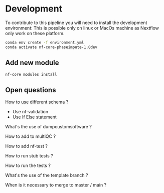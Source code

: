 # Development

To contribute to this pipeline you will need to install the development environment:
This is possible only on linux or MacOs machine as Nextflow only work on these platform.

```bash
conda env create -f environment.yml
conda activate nf-core-phaseimpute-1.0dev
```

## Add new module

```bash
nf-core modules install
```

## Open questions

How to use different schema ?
- Use nf-validation
- Use If Else statement

What's the use of dumpcustomsoftware ?

How to add to multiQC ?

How to add nf-test ?

How to run stub tests ?

How to run the tests ?

What's the use of the template branch ?

When is it necessary to merge to master / main ?

